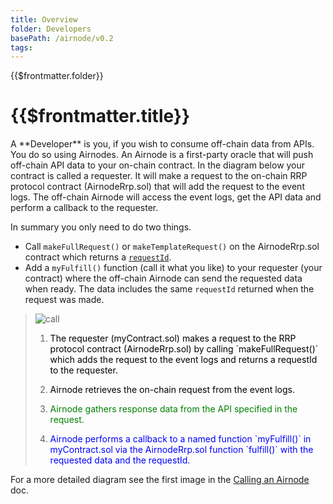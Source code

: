 ```yaml
---
title: Overview
folder: Developers
basePath: /airnode/v0.2
tags:
---
```


<TitleSpan>{{$frontmatter.folder}}</TitleSpan>

# {{$frontmatter.title}}

<VersionWarning/>
A **Developer** is you, if you wish to consume off-chain data from APIs. You do
so using Airnodes. An Airnode is a first-party oracle that will push off-chain
API data to your on-chain contract. In the diagram below your contract is called
a requester. It will make a request to the on-chain RRP protocol contract
(AirnodeRrp.sol) that will add the request to the event logs. The off-chain
Airnode will access the event logs, get the API data and perform a callback to
the requester.

In summary you only need to do two things.

- Call `makeFullRequest()` or `makeTemplateRequest()` on the AirnodeRrp.sol
  contract which returns a [`requestId`](../concepts/request.md#requestid).
- Add a `myFulfill()` function (call it what you like) to your requester (your
  contract) where the off-chain Airnode can send the requested data when ready.
  The data includes the same `requestId` returned when the request was made.

> ![call](../assets/images/developer-overview.png)
>
> 1.  <p class="diagram-line" style="color:black;">The requester (myContract.sol) makes a request to the RRP protocol contract (AirnodeRrp.sol) by calling `makeFullRequest()` which adds the request to the event logs and returns a requestId to the requester.</p>
> 2.  <p class="diagram-line" style="color:black;">Airnode retrieves the on-chain request from the event logs.</p>
> 3.  <p class="diagram-line" style="color:green;">Airnode gathers response data from the API specified in the request.</p>
> 4.  <p class="diagram-line" style="color:blue;">Airnode performs a callback to a named function `myFulfill()` in myContract.sol via the AirnodeRrp.sol function `fulfill()` with the requested data and the requestId.</p>

For a more detailed diagram see the first image in the
[Calling an Airnode](./call-an-airnode.md) doc.
